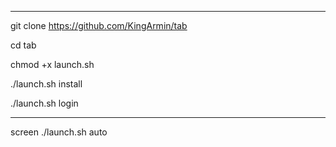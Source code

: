 
-------------------------------------------------------------------------------

git clone https://github.com/KingArmin/tab

cd tab

chmod +x launch.sh

./launch.sh install

./launch.sh login

 ----------------------------------------------------------------------
 
screen ./launch.sh auto



